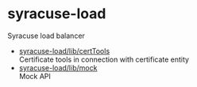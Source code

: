 # syracuse-load

Syracuse load balancer

* [syracuse-load/lib/certTools](lib/certTools.md)  
  Certificate tools in connection with certificate entity
* [syracuse-load/lib/mock](lib/mock.md)  
  Mock API  
